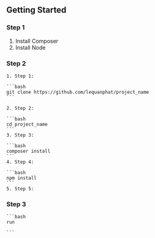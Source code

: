 ## Getting Started

### Step 1
1. Install Composer
2. Install Node

### Step 2
    1. Step 1:

    ```bash
    git clone https://github.com/lequanphat/project_name
    ```

    2. Step 2:

    ```bash
    cd project_name
    ```
    3. Step 3:

    ```bash
    composer install
    ```
    4. Step 4:

    ```bash
    npm install
    ```
    5. Step 5:

### Step 3

    ```bash
    run
    
    ```


    





